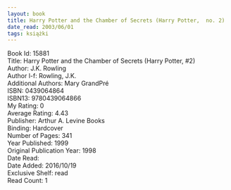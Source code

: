 ```yaml
---
layout: book
title: Harry Potter and the Chamber of Secrets (Harry Potter,  no. 2)
date_read: 2003/06/01
tags: książki
---
```


Book Id: 15881<br />
Title: Harry Potter and the Chamber of Secrets (Harry Potter, #2)<br />
Author: J.K. Rowling<br />
Author l-f: Rowling, J.K.<br />
Additional Authors: Mary GrandPré<br />
ISBN: 0439064864<br />
ISBN13: 9780439064866<br />
My Rating: 0<br />
Average Rating: 4.43<br />
Publisher: Arthur A. Levine Books<br />
Binding: Hardcover<br />
Number of Pages: 341<br />
Year Published: 1999<br />
Original Publication Year: 1998<br />
Date Read: <br />
Date Added: 2016/10/19<br />
Exclusive Shelf: read<br />
Read Count: 1<br />


